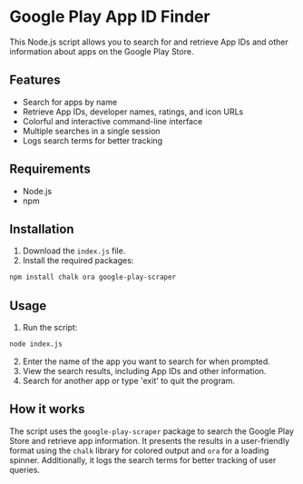 # Google Play App ID Finder

This Node.js script allows you to search for and retrieve App IDs and other information about apps on the Google Play Store.

## Features

- Search for apps by name
- Retrieve App IDs, developer names, ratings, and icon URLs
- Colorful and interactive command-line interface
- Multiple searches in a single session
- Logs search terms for better tracking

## Requirements

- Node.js
- npm

## Installation

1. Download the `index.js` file.
2. Install the required packages:

```bash
npm install chalk ora google-play-scraper
```

## Usage

1. Run the script:

```bash
node index.js
```

2. Enter the name of the app you want to search for when prompted.
3. View the search results, including App IDs and other information.
4. Search for another app or type 'exit' to quit the program.

## How it works

The script uses the `google-play-scraper` package to search the Google Play Store and retrieve app information. It presents the results in a user-friendly format using the `chalk` library for colored output and `ora` for a loading spinner. Additionally, it logs the search terms for better tracking of user queries.
